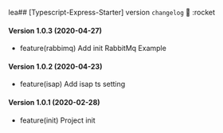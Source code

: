 lea## [Typescript-Express-Starter] version `changelog` :rocket: :rocket
#### Version 1.0.3 (2020-04-27)

- feature(rabbimq) Add init RabbitMq Example

#### Version 1.0.2 (2020-04-23)

-   feature(isap) Add isap ts setting

#### Version 1.0.1 (2020-02-28)

-   feature(init) Project init
